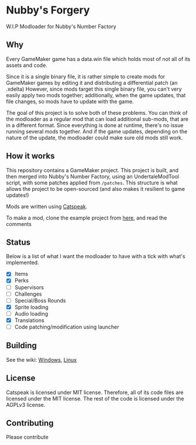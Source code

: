 # Nubby's Forgery
W.I.P Modloader for Nubby's Number Factory

## Why
Every GameMaker game has a data.win file which holds most of not all of its assets and code.

Since it is a single binary file, it is rather simple to create mods for GameMaker games by editing it and distributing a differential patch (an .xdelta)
However, since mods target this single binary file, you can't very easily apply two mods together; additionally, when the game updates, that file changes,
so mods have to update with the game.

The goal of this project is to solve both of these problems. You can think of the modloader as a regular mod that can load additional sub-mods, that are in a different format.
Since everything is done at runtime, there's no issue running several mods together. And if the game updates, depending on the nature of the update, the modloader could make sure old mods still work.

## How it works
This repository contains a GameMaker project. This project is built, and then merged into Nubby's Number Factory, using an UndertaleModTool script, 
with some patches applied from `/patches`.
This structure is what allows the project to be open-sourced (and also makes it resilient to game updates!)

Mods are written using [Catspeak](https://github.com/katsaii/catspeak-lang).

To make a mod, clone the example project from [here](https://github.com/Skirlez/nubbys-forgery-example-mod), and read the comments

## Status
Below is a list of what I want the modloader to have with a tick with what's implemented.
- [x] Items
- [x] Perks
- [ ] Supervisors
- [ ] Challenges
- [ ] Special/Boss Rounds
- [x] Sprite loading
- [ ] Audio loading
- [x] Translations
- [ ] Code patching/modification using launcher

## Building
See the wiki: [Windows](https://github.com/Skirlez/nubbys-forgery/wiki/Building-Nubby's-Forgery-(Windows)), [Linux](https://github.com/Skirlez/nubbys-forgery/wiki/Building-Nubby's-Forgery-(Linux))

## License
Catspeak is licensed under MIT license. Therefore, all of its code files are licensed under the MIT license.
The rest of the code is licensed under the AGPLv3 license.

## Contributing
Please contribute